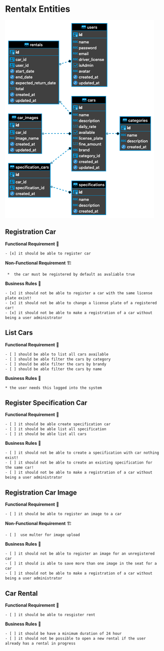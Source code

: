 # Rentalx Entities

![diagram](diagram.png)

## Registration Car

  **Functional Requirement**
  🚥

    - [x] it should be able to register car

  **Non-Functional Requirement**
    🏗

     *  the car must be registered by default as avaliable true

  **Business Rules**
    💼

    - [x] it should not be able to register a car with the same license plate exist!
    - [x] it should not be able to change a license plate of a registered car!
    - [x] it should not be able to make a registration of a car without being a user administrator

## List Cars

  **Functional Requirement**
    🚥

    - [ ] should be able to list all cars available
    - [ ] should be able filter the cars by category
    - [ ] should be able filter the cars by brandy
    - [ ] should be able filter the cars by name

  **Business Rules**
    💼

    * the user needs this logged into the system

## Register Specification Car

  **Functional Requirement**
    🚥

    - [ ] it should be able create specification car
    - [ ] it should be able list all specification
    - [ ] it should be able list all cars

  <!-- **Non-Functional Requirement**
    🏗

    *   -->

  **Business Rules**
    💼

    - [ ] it should not be able to create a specification with car nothing exist!
    - [ ] it should not be able to create an existing specification for the same car!
    - [ ] it should not be able to make a registration of a car without being a user administrator

## Registration Car Image

  **Functional Requirement**
  🚥

    - [ ] it should be able to register an image to a car

  **Non-Functional Requirement**
    🏗

    - [ ]  use multer for image upload

  **Business Rules**
    💼

    - [ ] it should not be able to register an image for an unregistered car
    - [ ] it should is able to save more than one image in the seat for a car
    - [ ] it should not be able to make a registration of a car without being a user administrator

## Car Rental

  **Functional Requirement**
  🚥

    - [ ] it should be able to resgister rent
  
  <!-- **Non-Functional Requirement**
    🏗

    *   -->

  **Business Rules**
    💼

    - [ ] it should be have a minimum duration of 24 hour
    - [ ] it should not be possible to open a new rental if the user already has a rental in progress

<!-- ## Registration Car Image

  **Functional Requirement**
  🚥

    * 

  **Non-Functional Requirement**
    🏗

    *  

  **Business Rules**
    💼

    * 
   -->
